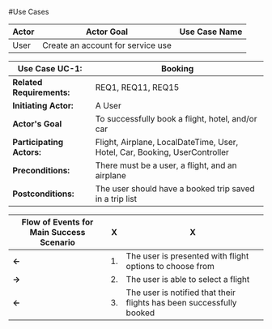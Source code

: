 #Use Cases


Actor | Actor Goal | Use Case Name
----- | -----------|--------------
User  | Create an account for service use |  




**Use Case UC-1:** | Booking
-------------------|---------
**Related Requirements:** | REQ1, REQ11, REQ15
**Initiating Actor:** | A User
**Actor's Goal** | To successfully book a flight, hotel, and/or car
**Participating Actors:** | Flight, Airplane, LocalDateTime, User, Hotel, Car, Booking, UserController
**Preconditions:** | There must be a user, a flight, and an airplane
**Postconditions:** | The user should have a booked trip saved in a trip list



**Flow of Events for Main Success Scenario** | X | X
---------------------------------------------|---|----
**<-** | 1. | The user is presented with flight options to choose from
**->** | 2. | The user is able to select a flight
**<-** | 3. | The user is notified that their flights has been successfully booked
 
